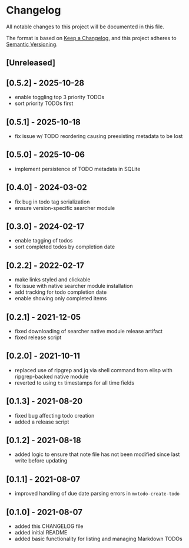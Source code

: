 # Changelog

All notable changes to this project will be documented in this file.

The format is based on [Keep a Changelog](https://keepachangelog.com/en/1.0.0/),
and this project adheres to [Semantic Versioning](https://semver.org/spec/v2.0.0.html).

## [Unreleased]

## [0.5.2] - 2025-10-28
- enable toggling top 3 priority TODOs
- sort priority TODOs first

## [0.5.1] - 2025-10-18
- fix issue w/ TODO reordering causing preexisting metadata to be lost

## [0.5.0] - 2025-10-06
- implement persistence of TODO metadata in SQLite

## [0.4.0] - 2024-03-02
- fix bug in todo tag serialization
- ensure version-specific searcher module

## [0.3.0] - 2024-02-17
- enable tagging of todos
- sort completed todos by completion date

## [0.2.2] - 2022-02-17
- make links styled and clickable
- fix issue with native searcher module installation
- add tracking for todo completion date
- enable showing only completed items

## [0.2.1] - 2021-12-05
- fixed downloading of searcher native module release artifact
- fixed release script

## [0.2.0] - 2021-10-11
- replaced use of ripgrep and jq via shell command from elisp with ripgrep-backed native module
- reverted to using `ts` timestamps for all time fields

## [0.1.3] - 2021-08-20
- fixed bug affecting todo creation
- added a release script

## [0.1.2] - 2021-08-18
- added logic to ensure that note file has not been modified since last write before updating

## [0.1.1] - 2021-08-07
- improved handling of due date parsing errors in `mxtodo-create-todo`

## [0.1.0] - 2021-08-07
- added this CHANGELOG file
- added initial README
- added basic functionality for listing and managing Markdown TODOs

